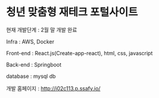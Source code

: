 # 청년 맞춤형 재테크 포털사이트

현재 개발단계 : 2월 말 개발 완료

Infra : AWS, Docker


Front-end : React.js(Create-app-react), html, css, javascript


Back-end : Springboot

   
database : mysql db


개발 홈페이지 : http://i02c113.p.ssafy.io/
